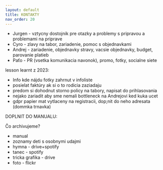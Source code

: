 ```yaml
---
layout: default
title: KONTAKTY
nav_order: 20
---
```


- Jurgen - vztycny dostojnik pre otazky a problemy s pripravou a problemami na priprave
- Cyro - zlavy na tabor, zariadenie, pomoc s objednavkami
- Andrej - zariadenie, objednavky stravy, vacsie objednavky, budget, parovanie platieb
- Paťo - PR (vsetka komunikacia navonok), promo, fotky, socialne siete

lesson learnt z 2023:
- Info kde nájdu fotky zahrnut v infoliste
- posielat faktúry ak si o to rodicia zaziadaju
- predom si dohodnut storno policy na tabory, napisat do prihlasovania
- nejako zariadit aby sme nemali bottleneck na Andrejovi ked kuka ucet
- gdpr papier mat vytlaceny na registracii, dop;nit do neho adresata (dommka trnavka)

DOPLNIT DO MANUALU:

Čo archivujeme?
- manual
- zoznamy deti s osobnymi udajmi
- hymna - drive+spotify
- tanec - spotify
- tricka grafika - drive
- foto - flickr


<!--stackedit_data:
eyJoaXN0b3J5IjpbLTY1ODQyODE1NF19
-->